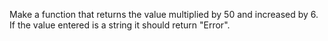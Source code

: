 Make a function that returns the value multiplied by 50 and increased by 6. 
If the value entered is a string it should return "Error".

